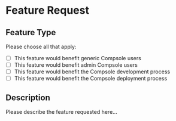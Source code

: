 <!--
PLEASE APPLY ALL RELEVANT LABELS TO THIS BUG REPORT (including the "feature" label)
-->

# Feature Request

## Feature Type

Please choose all that apply:

- [ ] This feature would benefit generic Compsole users
- [ ] This feature would benefit admin Compsole users
- [ ] This feature would benefit the Compsole development process
- [ ] This feature would benefit the Compsole deployment process

## Description

Please describe the feature requested here...
